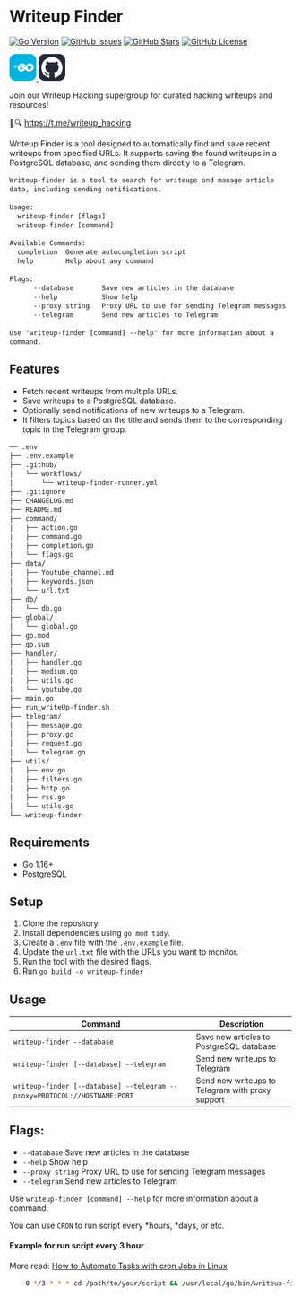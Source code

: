 # Writeup Finder

[![Go Version](https://img.shields.io/badge/go-1.17%20%7C%201.18%20%7C%201.19%20%7C%201.20-blue)](https://golang.org/dl/)
[![GitHub Issues](https://img.shields.io/github/issues/blackvoidx/writeup-finder)](https://github.com/blackvoidx/writeup-finder/issues)
[![GitHub Stars](https://img.shields.io/github/stars/blackvoidx/writeup-finder)](https://github.com/blackvoidx/writeup-finder/stargazers)
[![GitHub License](https://img.shields.io/github/license/blackvoidx/writeup-finder)](https://github.com/blackvoidx/writeup-finder/blob/master/LICENSE)

<p>
     <a href="https://skillicons.dev">
      <img src="https://github.com/tandpfun/skill-icons/blob/main/icons/GoLang.svg" width="48" title="Go">
      <img src="https://github.com/tandpfun/skill-icons/blob/main/icons/Github-Dark.svg" width="48" title="github">
     </a>
</p>

Join our Writeup Hacking supergroup for curated hacking writeups and resources!

📜🔍 https://t.me/writeup_hacking

Writeup Finder is a tool designed to automatically find and save recent writeups from specified URLs. It supports saving the found writeups in a PostgreSQL database, and sending them directly to a Telegram.

```
Writeup-finder is a tool to search for writeups and manage article data, including sending notifications.

Usage:
  writeup-finder [flags]
  writeup-finder [command]

Available Commands:
  completion  Generate autocompletion script
  help        Help about any command

Flags:
      --database       Save new articles in the database
      --help           Show help
      --proxy string   Proxy URL to use for sending Telegram messages
      --telegram       Send new articles to Telegram

Use "writeup-finder [command] --help" for more information about a command.

```

## Features

- Fetch recent writeups from multiple URLs.
- Save writeups to a PostgreSQL database.
- Optionally send notifications of new writeups to a Telegram.
- It filters topics based on the title and sends them to the corresponding topic in the Telegram group.

```
── .env 
├── .env.example 
├── .github/ 
│   └── workflows/ 
│       └── writeup-finder-runner.yml 
├── .gitignore 
├── CHANGELOG.md 
├── README.md 
├── command/ 
│   ├── action.go 
│   ├── command.go 
│   ├── completion.go 
│   └── flags.go 
├── data/ 
│   ├── Youtube_channel.md 
│   ├── keywords.json 
│   └── url.txt 
├── db/ 
│   └── db.go 
├── global/ 
│   └── global.go 
├── go.mod 
├── go.sum 
├── handler/ 
│   ├── handler.go 
│   ├── medium.go 
│   ├── utils.go 
│   └── youtube.go 
├── main.go 
├── run_writeUp-finder.sh 
├── telegram/ 
│   ├── message.go 
│   ├── proxy.go 
│   ├── request.go 
│   └── telegram.go 
├── utils/ 
│   ├── env.go 
│   ├── filters.go 
│   ├── http.go 
│   ├── rss.go 
│   └── utils.go 
└── writeup-finder 
```

## Requirements

- Go 1.16+
- PostgreSQL

## Setup

1. Clone the repository.
2. Install dependencies using `go mod tidy`.
3. Create a `.env` file with the `.env.example` file.
4. Update the `url.txt` file with the URLs you want to monitor.
5. Run the tool with the desired flags.
6. Run `go build -o writeup-finder`

## Usage

| Command                                                                   | Description                                      |
| ------------------------------------------------------------------------- | ------------------------------------------------ |
| `writeup-finder --database`                                               | Save new articles to PostgreSQL database         |
| `writeup-finder [--database] --telegram`                                  | Send new writeups to Telegram                    |
| `writeup-finder [--database] --telegram --proxy=PROTOCOL://HOSTNAME:PORT` | Send new writeups to Telegram with proxy support |

## Flags:
- `--database`       Save new articles in the database
- `--help`           Show help
- `--proxy string`   Proxy URL to use for sending Telegram messages
- `--telegram`       Send new articles to Telegram

Use `writeup-finder [command] --help` for more information about a command.

You can use `CRON` to run script every *hours, *days, or etc.

#### Example for run script every 3 hour

More read: [How to Automate Tasks with cron Jobs in Linux](https://www.freecodecamp.org/news/cron-jobs-in-linux/)

```bash
    0 */3 * * * cd /path/to/your/script && /usr/local/go/bin/writeup-finder -d -t
```
